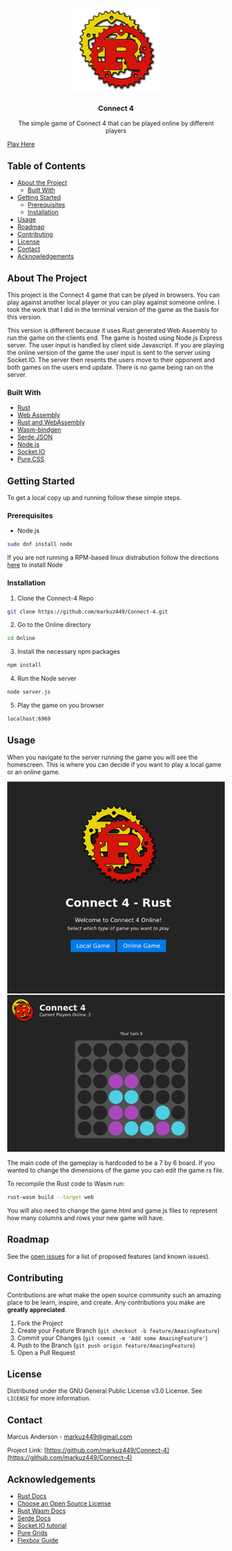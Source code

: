 <!-- PROJECT LOGO -->
<br />
<p align="center">
  <a href="https://github.com/markuz449/Connect-4">
    <img src="/Logo/Logo.png" alt="Logo" width="200" height="200">
  </a>

  <h3 align="center">Connect 4</h3>

  <p align="center">
    The simple game of Connect 4 that can be played online by different players
  </p>
  <a align="center" href="https://marcusanderson.co.nz/connect-4">Play Here</a>
</p>


<!-- TABLE OF CONTENTS -->
## Table of Contents

* [About the Project](#about-the-project)
  * [Built With](#built-with)
* [Getting Started](#getting-started)
  * [Prerequisites](#prerequisites)
  * [Installation](#installation)
* [Usage](#usage)
* [Roadmap](#roadmap)
* [Contributing](#contributing)
* [License](#license)
* [Contact](#contact)
* [Acknowledgements](#acknowledgements)



<!-- ABOUT THE PROJECT -->
## About The Project

This project is the Connect 4 game that can be plyed in browsers. You can play against another local player or you can play against someone online. I took the work that I did in the terminal version of the game as the basis for this version. 

This version is different because it uses Rust generated Web Assembly to run the game on the clients end. The game is hosted using Node.js Express server. The user input is handled by client side Javascript. If you are playing the online version of the game the user input is sent to the server using Socket.IO. The server then resents the users move to their opponent and both games on the users end update. There is no game being ran on the server.


### Built With

* [Rust](https://www.rust-lang.org/)
* [Web Assembly](https://webassembly.org/)
* [Rust and WebAssembly](https://github.com/rustwasm/)
* [Wasm-bindgen](https://github.com/rustwasm/wasm-bindgen)
* [Serde JSON](https://crates.io/crates/serde_json)
* [Node.js](https://nodejs.org/en/)
* [Socket.IO](https://socket.io/)
* [Pure.CSS](https://purecss.io/)



<!-- GETTING STARTED -->
## Getting Started

To get a local copy up and running follow these simple steps.

### Prerequisites

* Node.js
```sh
sudo dnf install node
```
If you are not running a RPM-based linux distrabution follow the directions [here](https://nodejs.org/en/download) to install Node


### Installation
 
1. Clone the Connect-4 Repo
```sh
git clone https://github.com/markuz449/Connect-4.git
```
2. Go to the Online directory
```sh
cd Online
```
3. Install the necessary npm packages
```sh
npm install
```
4. Run the Node server
```sh
node server.js
```
5. Play the game on you browser
```sh
localhost:6969
```



<!-- USAGE EXAMPLES -->
## Usage

When you navigate to the server running the game you will see the homescreen. This is where you can decide if you want to play a local game or an online game. 

<p align="center">
  <img src="images/Homescreen.png">
  </img>
  <img src="images/Gameplay.png">
  </img>
</p>

The main code of the gameplay is hardcoded to be a 7 by 6 board. If you wanted to change the dimensions of the game you can edit the game.rs file. 

To recompile the Rust code to Wasm run:

```sh
rust-wasm build --target web
```
You will also need to change the game.html and game.js files to represent how many columns and rows your new game will have. 




<!-- ROADMAP -->
## Roadmap

See the [open issues](https://github.com/markuz449/Connect-4/issues) for a list of proposed features (and known issues).



<!-- CONTRIBUTING -->
## Contributing

Contributions are what make the open source community such an amazing place to be learn, inspire, and create. Any contributions you make are **greatly appreciated**.

1. Fork the Project
2. Create your Feature Branch (`git checkout -b feature/AmazingFeature`)
3. Commit your Changes (`git commit -m 'Add some AmazingFeature'`)
4. Push to the Branch (`git push origin feature/AmazingFeature`)
5. Open a Pull Request



<!-- LICENSE -->
## License

Distributed under the GNU General Public License v3.0 License. See `LICENSE` for more information.



<!-- CONTACT -->
## Contact

Marcus Anderson - markuz449@gmail.com

Project Link: [https://github.com/markuz449/Connect-4](https://github.com/markuz449/Connect-4)



<!-- ACKNOWLEDGEMENTS -->
## Acknowledgements

* [Rust Docs](https://doc.rust-lang.org/book/ch00-00-introduction.html)
* [Choose an Open Source License](https://choosealicense.com)
* [Rust Wasm Docs](https://wasmbyexample.dev/examples/hello-world/hello-world.rust.en-us.html?fbclid=IwAR23IOJpRYOf-N5wXLzcQJfniSsvZamUw113Fdv9UszUv-jdHgal7IiQfPg)
* [Serde Docs](https://serde.rs/)
* [Socket.IO tutorial](https://medium.com/@noufel.gouirhate/build-a-simple-chat-app-with-node-js-and-socket-io-ea716c093088)
* [Pure Grids](https://purecss.io/grids/)
* [Flexbox Guide](https://css-tricks.com/snippets/css/a-guide-to-flexbox/)
